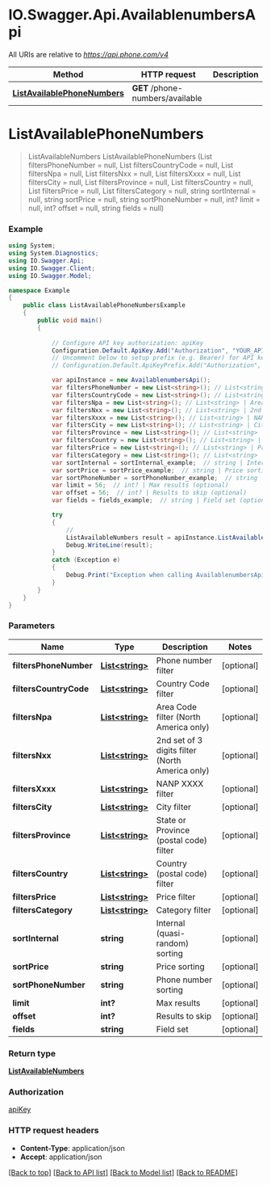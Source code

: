 # IO.Swagger.Api.AvailablenumbersApi

All URIs are relative to *https://api.phone.com/v4*

Method | HTTP request | Description
------------- | ------------- | -------------
[**ListAvailablePhoneNumbers**](AvailablenumbersApi.md#listavailablephonenumbers) | **GET** /phone-numbers/available | 


<a name="listavailablephonenumbers"></a>
# **ListAvailablePhoneNumbers**
> ListAvailableNumbers ListAvailablePhoneNumbers (List<string> filtersPhoneNumber = null, List<string> filtersCountryCode = null, List<string> filtersNpa = null, List<string> filtersNxx = null, List<string> filtersXxxx = null, List<string> filtersCity = null, List<string> filtersProvince = null, List<string> filtersCountry = null, List<string> filtersPrice = null, List<string> filtersCategory = null, string sortInternal = null, string sortPrice = null, string sortPhoneNumber = null, int? limit = null, int? offset = null, string fields = null)





### Example
```csharp
using System;
using System.Diagnostics;
using IO.Swagger.Api;
using IO.Swagger.Client;
using IO.Swagger.Model;

namespace Example
{
    public class ListAvailablePhoneNumbersExample
    {
        public void main()
        {
            
            // Configure API key authorization: apiKey
            Configuration.Default.ApiKey.Add("Authorization", "YOUR_API_KEY");
            // Uncomment below to setup prefix (e.g. Bearer) for API key, if needed
            // Configuration.Default.ApiKeyPrefix.Add("Authorization", "Bearer");

            var apiInstance = new AvailablenumbersApi();
            var filtersPhoneNumber = new List<string>(); // List<string> | Phone number filter (optional) 
            var filtersCountryCode = new List<string>(); // List<string> | Country Code filter (optional) 
            var filtersNpa = new List<string>(); // List<string> | Area Code filter (North America only) (optional) 
            var filtersNxx = new List<string>(); // List<string> | 2nd set of 3 digits filter (North America only) (optional) 
            var filtersXxxx = new List<string>(); // List<string> | NANP XXXX filter (optional) 
            var filtersCity = new List<string>(); // List<string> | City filter (optional) 
            var filtersProvince = new List<string>(); // List<string> | State or Province (postal code) filter (optional) 
            var filtersCountry = new List<string>(); // List<string> | Country (postal code) filter (optional) 
            var filtersPrice = new List<string>(); // List<string> | Price filter (optional) 
            var filtersCategory = new List<string>(); // List<string> | Category filter (optional) 
            var sortInternal = sortInternal_example;  // string | Internal (quasi-random) sorting (optional) 
            var sortPrice = sortPrice_example;  // string | Price sorting (optional) 
            var sortPhoneNumber = sortPhoneNumber_example;  // string | Phone number sorting (optional) 
            var limit = 56;  // int? | Max results (optional) 
            var offset = 56;  // int? | Results to skip (optional) 
            var fields = fields_example;  // string | Field set (optional) 

            try
            {
                // 
                ListAvailableNumbers result = apiInstance.ListAvailablePhoneNumbers(filtersPhoneNumber, filtersCountryCode, filtersNpa, filtersNxx, filtersXxxx, filtersCity, filtersProvince, filtersCountry, filtersPrice, filtersCategory, sortInternal, sortPrice, sortPhoneNumber, limit, offset, fields);
                Debug.WriteLine(result);
            }
            catch (Exception e)
            {
                Debug.Print("Exception when calling AvailablenumbersApi.ListAvailablePhoneNumbers: " + e.Message );
            }
        }
    }
}
```

### Parameters

Name | Type | Description  | Notes
------------- | ------------- | ------------- | -------------
 **filtersPhoneNumber** | [**List&lt;string&gt;**](string.md)| Phone number filter | [optional] 
 **filtersCountryCode** | [**List&lt;string&gt;**](string.md)| Country Code filter | [optional] 
 **filtersNpa** | [**List&lt;string&gt;**](string.md)| Area Code filter (North America only) | [optional] 
 **filtersNxx** | [**List&lt;string&gt;**](string.md)| 2nd set of 3 digits filter (North America only) | [optional] 
 **filtersXxxx** | [**List&lt;string&gt;**](string.md)| NANP XXXX filter | [optional] 
 **filtersCity** | [**List&lt;string&gt;**](string.md)| City filter | [optional] 
 **filtersProvince** | [**List&lt;string&gt;**](string.md)| State or Province (postal code) filter | [optional] 
 **filtersCountry** | [**List&lt;string&gt;**](string.md)| Country (postal code) filter | [optional] 
 **filtersPrice** | [**List&lt;string&gt;**](string.md)| Price filter | [optional] 
 **filtersCategory** | [**List&lt;string&gt;**](string.md)| Category filter | [optional] 
 **sortInternal** | **string**| Internal (quasi-random) sorting | [optional] 
 **sortPrice** | **string**| Price sorting | [optional] 
 **sortPhoneNumber** | **string**| Phone number sorting | [optional] 
 **limit** | **int?**| Max results | [optional] 
 **offset** | **int?**| Results to skip | [optional] 
 **fields** | **string**| Field set | [optional] 

### Return type

[**ListAvailableNumbers**](ListAvailableNumbers.md)

### Authorization

[apiKey](../README.md#apiKey)

### HTTP request headers

 - **Content-Type**: application/json
 - **Accept**: application/json

[[Back to top]](#) [[Back to API list]](../README.md#documentation-for-api-endpoints) [[Back to Model list]](../README.md#documentation-for-models) [[Back to README]](../README.md)

